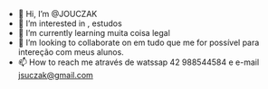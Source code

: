 - 👋 Hi, I’m @JOUCZAK
- 👀 I’m interested in , estudos 
- 🌱 I’m currently learning  muita coisa legal
- 💞️ I’m looking to collaborate on  em tudo que me for possível para intereção com meus alunos.
- 📫 How to reach me  através de watssap  42 988544584 e e-mail  jsuczak@gmail.com

<!---
JOUCZAK/JOUCZAK is a ✨ special ✨ repository because its `README.md` (this file) appears on your GitHub profile.
You can click the Preview link to take a look at your changes.
--->
